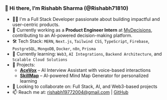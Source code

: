 ### 👋 Hi there, I’m Rishabh Sharma (@Rishabh71810)

- 👨‍💻 I'm a Full Stack Developer passionate about building impactful and user-centric products.
- 🔭 Currently working as a **Product Engineer Intern** at [MyDecisions](https://github.com/Rishabh71810), contributing to an AI-powered decision-making platform.
- 🛠️ Tech Stack: `MERN`, `Next.js`, `Tailwind CSS`, `TypeScript`, `Firebase`, `PostgreSQL`, `MongoDB`, `Docker`, `n8n`, `Prisma`
- 🌱 Currently learning: `Web3`, `AI Integrations`, `Backend Architecture`, and `Scalable Cloud Solutions`
- 🚀 Projects:
  - [**AceVox**](https://ace-vox.vercel.app/) – AI Interview Assistant with voice-based interactions
  - [**SkillMap**](https://skillmap-ruddy.vercel.app/) – AI-powered Mind Map Generator for personalized learning
- 🤝 Looking to collaborate on: Full Stack, AI, and Web3-based projects
- 📫 Reach me at: rishabh19772004@gmail.com | [GitHub](https://github.com/Rishabh71810)
